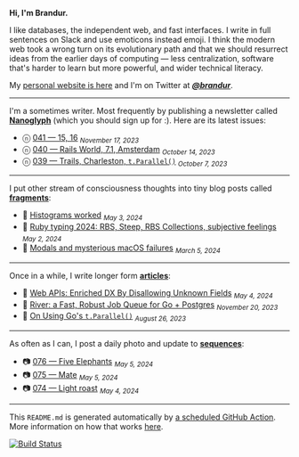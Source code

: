 **Hi, I'm Brandur.**

I like databases, the independent web, and fast interfaces. I write in full sentences on Slack and use emoticons instead emoji. I think the modern web took a wrong turn on its evolutionary path and that we should resurrect ideas from the earlier days of computing — less centralization, software that's harder to learn but more powerful, and wider technical literacy.

My [personal website is here](https://brandur.org) and I'm on Twitter at [***@brandur***](https://twitter.com/brandur).

---

I'm a sometimes writer. Most frequently by publishing a newsletter called [**Nanoglyph**](https://brandur.org/newsletter#nanoglyph) (which you should sign up for :). Here are its latest issues:

* ⓝ [041 — 15, 16](https://brandur.org/nanoglyphs/041-15-16) <sub><em>November 17, 2023</em></sub>
* ⓝ [040 — Rails World, 7.1, Amsterdam](https://brandur.org/nanoglyphs/040-rails-world) <sub><em>October 14, 2023</em></sub>
* ⓝ [039 — Trails, Charleston, `t.Parallel()`](https://brandur.org/nanoglyphs/039-trails) <sub><em>October 7, 2023</em></sub>

---

I put other stream of consciousness thoughts into tiny blog posts called [**fragments**](https://brandur.org/fragments):

* 🐚 [Histograms worked](https://brandur.org/fragments/histograms-worked) <sub><em>May 3, 2024</em></sub>
* 🐚 [Ruby typing 2024: RBS, Steep, RBS Collections, subjective feelings](https://brandur.org/fragments/ruby-typing-2024) <sub><em>May 2, 2024</em></sub>
* 🐚 [Modals and mysterious macOS failures](https://brandur.org/fragments/modals-mysterious-macos-cron-failures) <sub><em>March 5, 2024</em></sub>

---

Once in a while, I write longer form [**articles**](https://brandur.org/articles):

* 📖 [Web APIs: Enriched DX By Disallowing Unknown Fields](https://brandur.org/disallow-unknown-fields) <sub><em>May 4, 2024</em></sub>
* 📖 [River: a Fast, Robust Job Queue for Go + Postgres](https://brandur.org/river) <sub><em>November 20, 2023</em></sub>
* 📖 [On Using Go&#39;s `t.Parallel()`](https://brandur.org/t-parallel) <sub><em>August 26, 2023</em></sub>

---

As often as I can, I post a daily photo and update to [**sequences**](https://brandur.org/sequences):

* 📷 [076 — Five Elephants](https://brandur.org/sequences/076) <sub><em>May 5, 2024</em></sub>
* 📷 [075 — Mate](https://brandur.org/sequences/075) <sub><em>May 5, 2024</em></sub>
* 📷 [074 — Light roast](https://brandur.org/sequences/074) <sub><em>May 4, 2024</em></sub>

---

This `README.md` is generated automatically by [a scheduled GitHub Action](https://github.com/brandur/brandur/blob/master/.github/workflows/ci.yml). More information on how that works [here](https://brandur.org/fragments/self-updating-github-readme).

[![Build Status](https://github.com/brandur/brandur/workflows/brandur%20CI/badge.svg)](https://github.com/brandur/brandur/actions)
